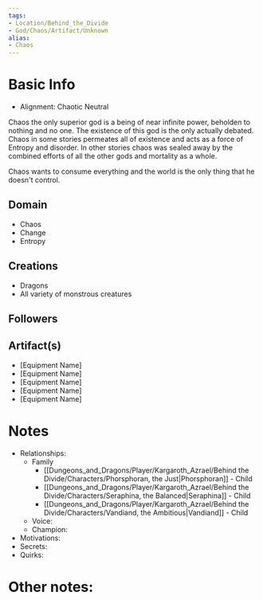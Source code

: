 ```yaml
---
tags:
- Location/Behind_the_Divide
- God/Chaos/Artifact/Unknown
alias:
- Chaos
---
```


# Basic Info
- Alignment: Chaotic Neutral

Chaos the only superior god is a being of near infinite power, beholden to nothing and no one. The existence of this god is the only actually debated. Chaos in some stories permeates all of existence and acts as a force of Entropy and disorder. In other stories chaos was sealed away by the combined efforts of all the other gods and mortality as a whole.

Chaos wants to consume everything and the world is the only thing that he doesn't control. 

## Domain
- Chaos
- Change
- Entropy

## Creations
- Dragons
- All variety of monstrous creatures

## Followers

## Artifact(s)
- [Equipment Name]
- [Equipment Name]
- [Equipment Name]
- [Equipment Name]
- [Equipment Name]

# Notes
- Relationships: 
	- Family
		- [[Dungeons_and_Dragons/Player/Kargaroth_Azrael/Behind the Divide/Characters/Phorsphoran, the Just|Phorsphoran]] - Child
		- [[Dungeons_and_Dragons/Player/Kargaroth_Azrael/Behind the Divide/Characters/Seraphina, the Balanced|Seraphina]] - Child
		- [[Dungeons_and_Dragons/Player/Kargaroth_Azrael/Behind the Divide/Characters/Vandiand, the Ambitious|Vandiand]] - Child
	- Voice: 
	- Champion: 
- Motivations: 
- Secrets: 
- Quirks: 

# Other notes: 